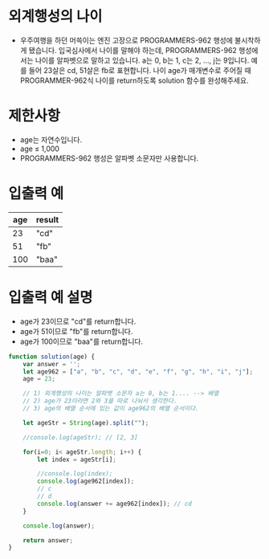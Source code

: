 # 외계행성의 나이
- 우주여행을 하던 머쓱이는 엔진 고장으로 PROGRAMMERS-962 행성에 불시착하게 됐습니다. 입국심사에서 나이를 말해야 하는데, PROGRAMMERS-962 행성에서는 나이를 알파벳으로 말하고 있습니다. a는 0, b는 1, c는 2, ..., j는 9입니다. 예를 들어 23살은 cd, 51살은 fb로 표현합니다. 나이 age가 매개변수로 주어질 때 PROGRAMMER-962식 나이를 return하도록 solution 함수를 완성해주세요.



# 제한사항
- age는 자연수입니다.
- age ≤ 1,000
- PROGRAMMERS-962 행성은 알파벳 소문자만 사용합니다.

# 입출력 예
| age | result |
| --- | ------ |
| 23 | "cd" |
| 51 | "fb" |
| 100 | "baa" |

# 입출력 예 설명
- age가 23이므로 "cd"를 return합니다.
- age가 51이므로 "fb"를 return합니다.
- age가 100이므로 "baa"를 return합니다.

```javascript
function solution(age) {
    var answer = '';
    let age962 = ["a", "b", "c", "d", "e", "f", "g", "h", "i", "j"];
    age = 23;

    // 1) 외계행성의 나이는 알파벳 소문자 a는 0, b는 1.... --> 배열
    // 2) age가 23이라면 2와 3을 따로 나눠서 생각한다.
    // 3) age의 배열 순서에 있는 값이 age962의 배열 순서이다. 

    let ageStr = String(age).split("");

    //console.log(ageStr); // [2, 3]

    for(i=0; i< ageStr.length; i++) {
        let index = ageStr[i];

        //console.log(index);
        console.log(age962[index]); 
        // c
        // d
        console.log(answer += age962[index]); // cd
    }

    console.log(answer);

    return answer;
}
```